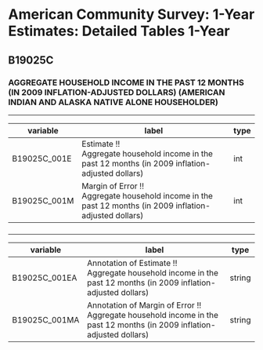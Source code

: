 # American Community Survey: 1-Year Estimates: Detailed Tables 1-Year

## B19025C

### AGGREGATE HOUSEHOLD INCOME IN THE PAST 12 MONTHS (IN 2009 INFLATION-ADJUSTED DOLLARS) (AMERICAN INDIAN AND ALASKA NATIVE ALONE HOUSEHOLDER)

___

| variable | label | type |
| ----- | ----- | ----- |
| B19025C_001E | Estimate !!<br>Aggregate household income in the past 12 months (in 2009 inflation-adjusted dollars) | int |
| B19025C_001M | Margin of Error !!<br>Aggregate household income in the past 12 months (in 2009 inflation-adjusted dollars) | int |
### 

___

| variable | label | type |
| ----- | ----- | ----- |
| B19025C_001EA | Annotation of Estimate !!<br>Aggregate household income in the past 12 months (in 2009 inflation-adjusted dollars) | string |
| B19025C_001MA | Annotation of Margin of Error !!<br>Aggregate household income in the past 12 months (in 2009 inflation-adjusted dollars) | string |

